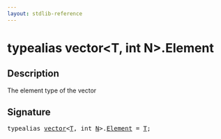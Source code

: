 ```yaml
---
layout: stdlib-reference
---
```


# typealias vector\<T, int N\>\.Element

## Description

The element type of the vector


## Signature

<pre>
<span class='code_keyword'>typealias</span> <a href="index.html" class="code_type">vector</a>&lt;<a href="index.html#typeparam-T" class="code_type">T</a>, <span class="code_keyword">int</span> <a href="index.html#decl-N" class="code_var">N</a>&gt;.<a href="element-0.html" class="code_type">Element</a> = <a href="index.html#typeparam-T" class="code_type">T</a>;
</pre>

